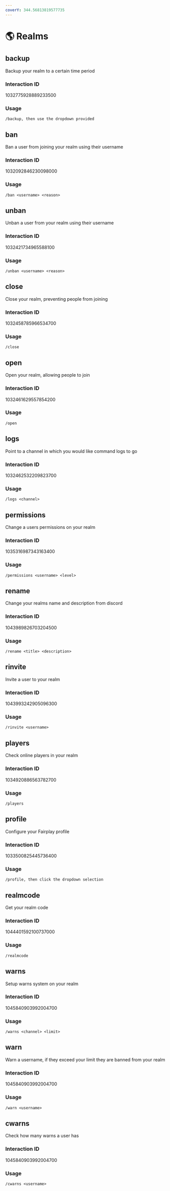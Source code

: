 ```yaml
---
coverY: 344.56813819577735
---
```


# 🌎 Realms

## backup

Backup your realm to a certain time period

### Interaction ID

1032775928889233500

### Usage

`/backup, then use the dropdown provided`

## ban

Ban a user from joining your realm using their username

### Interaction ID

1032092846230098000

### Usage

`/ban <username> <reason>`

## unban

Unban a user from your realm using their username

### Interaction ID

1032421734965588100

### Usage

`/unban <username> <reason>`

## close

Close your realm, preventing people from joining

### Interaction ID

1032458785966534700

### Usage

`/close`

## open

Open your realm, allowing people to join

### Interaction ID

1032461629557854200

### Usage

`/open`

## logs

Point to a channel in which you would like command logs to go

### Interaction ID

1032462532209823700

### Usage

`/logs <channel>`

## permissions

Change a users permissions on your realm

### Interaction ID

1035316987343163400

### Usage

`/permissions <username> <level>`

## rename

Change your realms name and description from discord

### Interaction ID

1043989826703204500

### Usage

`/rename <title> <description>`

## rinvite

Invite a user to your realm

### Interaction ID

1043993242905096300

### Usage

`/rinvite <username>`

## players

Check online players in your realm

### Interaction ID

1034920886563782700

### Usage

`/players`

## profile

Configure your Fairplay profile

### Interaction ID

1033500825445736400

### Usage

`/profile, then click the dropdown selection`

## realmcode

Get your realm code

### Interaction ID

1044401592100737000

### Usage

`/realmcode`

## warns

Setup warns system on your realm

### Interaction ID

1045840903992004700

### Usage

`/warns <channel> <limit>`

## warn

Warn a username, if they exceed your limit they are banned from your realm

### Interaction ID

1045840903992004700

### Usage

`/warn <username>`

## cwarns

Check how many warns a user has

### Interaction ID

1045840903992004700

### Usage

`/cwarns <username>`
